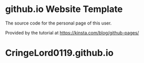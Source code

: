 # github.io Website Template
The source code for the personal page of this user.

Provided by the tutorial at https://kinsta.com/blog/github-pages/
# CringeLord0119.github.io
